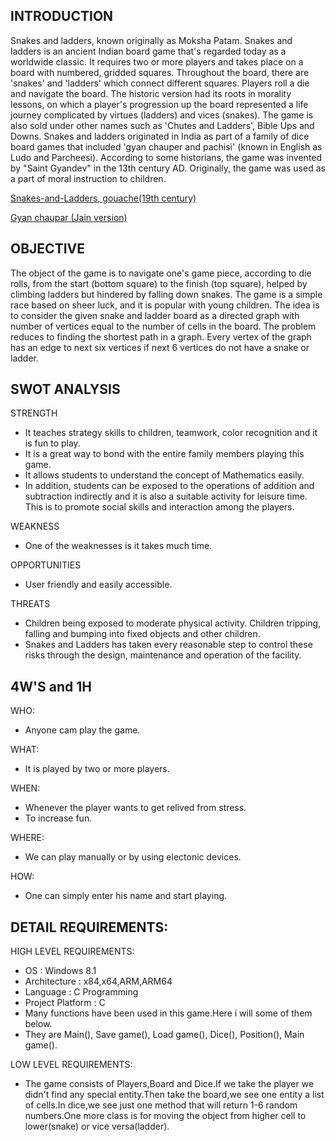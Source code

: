    INTRODUCTION
-----------------------------------------------------------------------

Snakes and ladders, known originally as Moksha Patam.
Snakes and ladders is an ancient Indian board game that's regarded today as a worldwide classic. 
It requires two or more players and takes place on a board with numbered, gridded squares. 
Throughout the board, there are 'snakes' and 'ladders' which connect different squares. Players roll a die and navigate the board.
The historic version had its roots in morality lessons, on which a player's progression up the board represented a life journey complicated by virtues (ladders) and vices (snakes).
The game is also sold under other names such as 'Chutes and Ladders', Bible Ups and Downs.
Snakes and ladders originated in India as part of a family of dice board games that included 'gyan chauper and pachisi' (known in English as Ludo and Parcheesi).
According to some historians, the game was invented by "Saint Gyandev" in the 13th century AD. 
Originally, the game was used as a part of moral instruction to children.

[Snakes-and-Ladders, gouache(19th century)](https://user-images.githubusercontent.com/83266225/142720798-34f39add-2924-4fc6-a6de-6d178c1eb6c5.jpg)

[Gyan chaupar (Jain version)](https://user-images.githubusercontent.com/83266225/142720916-bd8ee902-9fc0-44b9-8027-ac81258d1ddd.jpg)


   OBJECTIVE
-------------------------------------------------------------------------

The object of the game is to navigate one's game piece, according to die rolls, from the start (bottom square) to the finish (top square), helped by climbing ladders but hindered by falling down snakes. 
The game is a simple race based on sheer luck, and it is popular with young children.
The idea is to consider the given snake and ladder board as a directed graph with number of vertices equal to the number of cells in the board. 
The problem reduces to finding the shortest path in a graph. 
Every vertex of the graph has an edge to next six vertices if next 6 vertices do not have a snake or ladder.



   SWOT ANALYSIS
-----------------------------------------------------------------------------

  STRENGTH
  
  - It teaches strategy skills to children, teamwork, color recognition and it is fun to play. 
  - It is a great way to bond with the entire family members playing this game.
  - It allows students to understand the concept of Mathematics easily. 
  - In addition, students can be exposed to the operations of addition and subtraction indirectly and it is also a suitable activity for leisure time. This is to promote social skills and interaction among the players.
  
  WEAKNESS
  
  - One of the weaknesses is it takes much time.
  
  OPPORTUNITIES
  
  - User friendly and easily accessible.
  
  THREATS
  
  - Children being exposed to moderate physical activity. Children tripping, falling and bumping into fixed objects and other children. 
  - Snakes and Ladders has taken every reasonable step to control these risks through the design, maintenance and operation of the facility.
  
  
  4W'S and 1H
----------------------------------------------------------------------------

  WHO:
  
  - Anyone cam play the game.
  
  WHAT:
  
  - It is played by two or more players.

  WHEN:
  
  - Whenever the player wants to get relived from stress.
  - To increase fun.

  WHERE:
  
  - We can play manually or by using electonic devices.
  
  HOW:
  
  - One can simply enter his name and start playing.
 
   DETAIL REQUIREMENTS:
 --------------------------------------------------------------------------- 
 
  HIGH LEVEL REQUIREMENTS:
  
  - OS                :  Windows 8.1
  - Architecture      :  x84,x64,ARM,ARM64
  - Language          :  C Programming 
  - Project Platform  :  C
  - Many functions have been used in this game.Here i will some of them below.
  - They are Main(), Save game(), Load game(), Dice(), Position(), Main game().
  
  LOW LEVEL REQUIREMENTS:
  
  - The game consists of Players,Board and Dice.If we take the player we didn't find any special entity.Then take the board,we see one entity a list of cells.In dice,we see just one method that will return 1-6 random numbers.One more class is for moving the object from higher cell to lower(snake) or vice versa(ladder).
  
  
  
  
  
 
  
  
 



